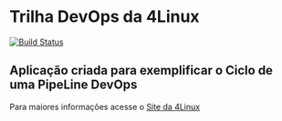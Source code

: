 # Trilha DevOps da 4Linux

<!-- Altere a Flag abaixo com sua URL do Travis -->
[![Build Status](https://travis-ci.org/shrimpgo/DevOpsLab-HelloWorld.svg?branch=master)](https://travis-ci.org/shrimpgo/DevOpsLab-HelloWorld)

## Aplicação criada para exemplificar o Ciclo de uma PipeLine DevOps


Para maiores informações acesse o [Site da 4Linux](https://www.4linux.com.br/cursos/devops)
